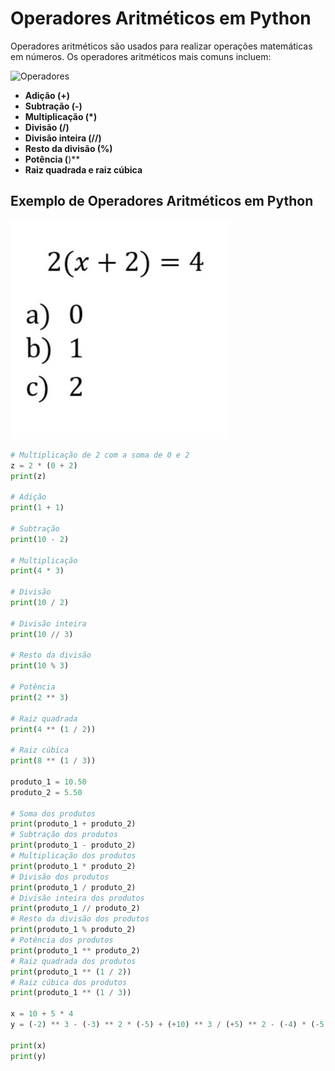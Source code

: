 # Operadores Aritméticos em Python

Operadores aritméticos são usados para realizar operações matemáticas em números. Os operadores aritméticos mais comuns incluem:

![Operadores](https://www.google.com/url?sa=i&url=https%3A%2F%2Fwww.youtube.com%2Fwatch%3Fv%3Dor8FvL3zPLI&psig=AOvVaw1HF3mz_APs7xdwqjfDWlfE&ust=1744549218850000&source=images&cd=vfe&opi=89978449&ved=0CBQQjRxqFwoTCNioj7PG0owDFQAAAAAdAAAAABAE)

- **Adição (+)**  
- **Subtração (-)**  
- **Multiplicação (*)**  
- **Divisão (/)**  
- **Divisão inteira (//)**  
- **Resto da divisão (%)**  
- **Potência (**)**
- **Raiz quadrada e raiz cúbica**

## Exemplo de Operadores Aritméticos em Python

![Operadores](https://github.com/eumatoliveira/operadores-aritmeticos-python/blob/main/06c57b5dcb68df84207257886ca164b8.jpg)

```python
# Multiplicação de 2 com a soma de 0 e 2
z = 2 * (0 + 2)
print(z)

# Adição
print(1 + 1)

# Subtração
print(10 - 2)

# Multiplicação
print(4 * 3)

# Divisão
print(10 / 2)

# Divisão inteira
print(10 // 3)

# Resto da divisão
print(10 % 3)

# Potência
print(2 ** 3)

# Raiz quadrada
print(4 ** (1 / 2))

# Raiz cúbica
print(8 ** (1 / 3))

produto_1 = 10.50
produto_2 = 5.50

# Soma dos produtos
print(produto_1 + produto_2)
# Subtração dos produtos
print(produto_1 - produto_2)
# Multiplicação dos produtos
print(produto_1 * produto_2)
# Divisão dos produtos
print(produto_1 / produto_2)
# Divisão inteira dos produtos
print(produto_1 // produto_2)
# Resto da divisão dos produtos
print(produto_1 % produto_2)
# Potência dos produtos
print(produto_1 ** produto_2)
# Raiz quadrada dos produtos
print(produto_1 ** (1 / 2))
# Raiz cúbica dos produtos
print(produto_1 ** (1 / 3))

x = 10 + 5 * 4
y = (-2) ** 3 - (-3) ** 2 * (-5) + (+10) ** 3 / (+5) ** 2 - (-4) * (-5)

print(x)
print(y)
